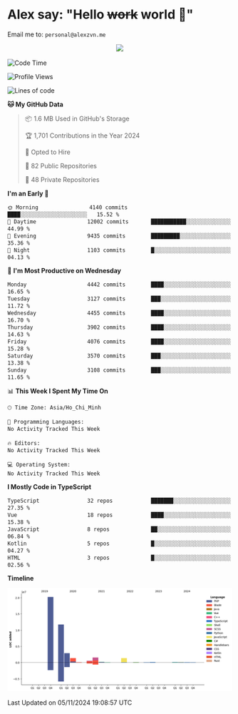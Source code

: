 # Alex say: "Hello ~~work~~ world 🐾"
Email me to: `personal@alexzvn.me`


<p align=center>
  <a href="https://skillicons.dev">
    <img src="https://skillicons.dev/icons?i=ts,js,php,nodejs,bun,vue,nuxt,react,svelte,tauri,laravel,rust,mongodb,docker,electron,redis,rabbitmq,tailwind,git,cloudflare,elysia,mysql,nginx,rollupjs,sentry,ubuntu,yarn,html,css,vite" />
  </a>
</p>

<!--START_SECTION:waka-->
![Code Time](http://img.shields.io/badge/Code%20Time-1%2C066%20hrs%2055%20mins-blue)

![Profile Views](http://img.shields.io/badge/Profile%20Views-0-blue)

![Lines of code](https://img.shields.io/badge/From%20Hello%20World%20I%27ve%20Written-40.6%20million%20lines%20of%20code-blue)

**🐱 My GitHub Data** 

> 📦 1.6 MB Used in GitHub's Storage 
 > 
> 🏆 1,701 Contributions in the Year 2024
 > 
> 💼 Opted to Hire
 > 
> 📜 82 Public Repositories 
 > 
> 🔑 48 Private Repositories 
 > 
**I'm an Early 🐤** 

```text
🌞 Morning                4140 commits        ████░░░░░░░░░░░░░░░░░░░░░   15.52 % 
🌆 Daytime                12002 commits       ███████████░░░░░░░░░░░░░░   44.99 % 
🌃 Evening                9435 commits        █████████░░░░░░░░░░░░░░░░   35.36 % 
🌙 Night                  1103 commits        █░░░░░░░░░░░░░░░░░░░░░░░░   04.13 % 
```
📅 **I'm Most Productive on Wednesday** 

```text
Monday                   4442 commits        ████░░░░░░░░░░░░░░░░░░░░░   16.65 % 
Tuesday                  3127 commits        ███░░░░░░░░░░░░░░░░░░░░░░   11.72 % 
Wednesday                4455 commits        ████░░░░░░░░░░░░░░░░░░░░░   16.70 % 
Thursday                 3902 commits        ████░░░░░░░░░░░░░░░░░░░░░   14.63 % 
Friday                   4076 commits        ████░░░░░░░░░░░░░░░░░░░░░   15.28 % 
Saturday                 3570 commits        ███░░░░░░░░░░░░░░░░░░░░░░   13.38 % 
Sunday                   3108 commits        ███░░░░░░░░░░░░░░░░░░░░░░   11.65 % 
```


📊 **This Week I Spent My Time On** 

```text
🕑︎ Time Zone: Asia/Ho_Chi_Minh

💬 Programming Languages: 
No Activity Tracked This Week

🔥 Editors: 
No Activity Tracked This Week

💻 Operating System: 
No Activity Tracked This Week
```

**I Mostly Code in TypeScript** 

```text
TypeScript               32 repos            ███████░░░░░░░░░░░░░░░░░░   27.35 % 
Vue                      18 repos            ████░░░░░░░░░░░░░░░░░░░░░   15.38 % 
JavaScript               8 repos             ██░░░░░░░░░░░░░░░░░░░░░░░   06.84 % 
Kotlin                   5 repos             █░░░░░░░░░░░░░░░░░░░░░░░░   04.27 % 
HTML                     3 repos             █░░░░░░░░░░░░░░░░░░░░░░░░   02.56 % 
```



**Timeline**

![Lines of Code chart](https://raw.githubusercontent.com/alexzvn/alexzvn/main/assets/bar_graph.png)


 Last Updated on 05/11/2024 19:08:57 UTC
<!--END_SECTION:waka-->
